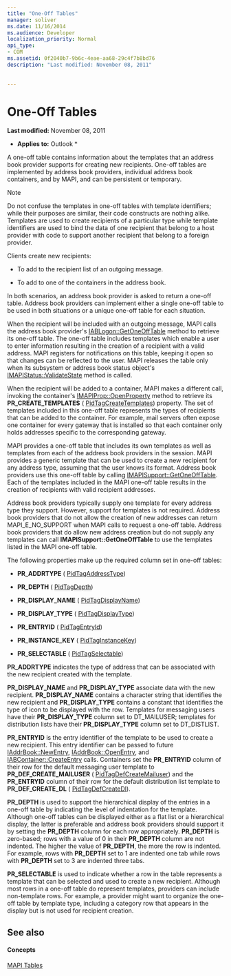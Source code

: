 ```yaml
---
title: "One-Off Tables"
manager: soliver
ms.date: 11/16/2014
ms.audience: Developer
localization_priority: Normal
api_type:
- COM
ms.assetid: 0f2040b7-9b6c-4eae-aa68-29c4f7b8bd76
description: "Last modified: November 08, 2011"
 
 
---
```


# One-Off Tables

 **Last modified:** November 08, 2011 
  
 * **Applies to:** Outlook * 
  
A one-off table contains information about the templates that an address book provider supports for creating new recipients. One-off tables are implemented by address book providers, individual address book containers, and by MAPI, and can be persistent or temporary. 
  
> [!NOTE]
> Do not confuse the templates in one-off tables with template identifiers; while their purposes are similar, their code constructs are nothing alike. Templates are used to create recipients of a particular type while template identifiers are used to bind the data of one recipient that belong to a host provider with code to support another recipient that belong to a foreign provider. 
  
Clients create new recipients:
  
- To add to the recipient list of an outgoing message.
    
- To add to one of the containers in the address book.
    
In both scenarios, an address book provider is asked to return a one-off table. Address book providers can implement either a single one-off table to be used in both situations or a unique one-off table for each situation. 
  
When the recipient will be included with an outgoing message, MAPI calls the address book provider's [IABLogon::GetOneOffTable](iablogon-getoneofftable.md) method to retrieve its one-off table. The one-off table includes templates which enable a user to enter information resulting in the creation of a recipient with a valid address. MAPI registers for notifications on this table, keeping it open so that changes can be reflected to the user. MAPI releases the table only when its subsystem or address book status object's [IMAPIStatus::ValidateState](imapistatus-validatestate.md) method is called. 
  
When the recipient will be added to a container, MAPI makes a different call, invoking the container's [IMAPIProp::OpenProperty](imapiprop-openproperty.md) method to retrieve its **PR_CREATE_TEMPLATES** ( [PidTagCreateTemplates](pidtagcreatetemplates-canonical-property.md)) property. The set of templates included in this one-off table represents the types of recipients that can be added to the container. For example, mail servers often expose one container for every gateway that is installed so that each container only holds addresses specific to the corresponding gateway.
  
MAPI provides a one-off table that includes its own templates as well as templates from each of the address book providers in the session. MAPI provides a generic template that can be used to create a new recipient for any address type, assuming that the user knows its format. Address book providers use this one-off table by calling [IMAPISupport::GetOneOffTable](imapisupport-getoneofftable.md). Each of the templates included in the MAPI one-off table results in the creation of recipients with valid recipient addresses.
  
Address book providers typically supply one template for every address type they support. However, support for templates is not required. Address book providers that do not allow the creation of new addresses can return MAPI_E_NO_SUPPORT when MAPI calls to request a one-off table. Address book providers that do allow new address creation but do not supply any templates can call **IMAPISupport::GetOneOffTable** to use the templates listed in the MAPI one-off table. 
  
The following properties make up the required column set in one-off tables:
  
- **PR_ADDRTYPE** ( [PidTagAddressType](pidtagaddresstype-canonical-property.md))
    
- **PR_DEPTH** ( [PidTagDepth](pidtagdepth-canonical-property.md))
    
- **PR_DISPLAY_NAME** ( [PidTagDisplayName](pidtagdisplayname-canonical-property.md))
    
- **PR_DISPLAY_TYPE** ( [PidTagDisplayType](pidtagdisplaytype-canonical-property.md))
    
- **PR_ENTRYID** ( [PidTagEntryId](pidtagentryid-canonical-property.md))
    
- **PR_INSTANCE_KEY** ( [PidTagInstanceKey](pidtaginstancekey-canonical-property.md))
    
- **PR_SELECTABLE** ( [PidTagSelectable](pidtagselectable-canonical-property.md))
    
 **PR_ADDRTYPE** indicates the type of address that can be associated with the new recipient created with the template. 
  
 **PR_DISPLAY_NAME** and **PR_DISPLAY_TYPE** associate data with the new recipient. **PR_DISPLAY_NAME** contains a character string that identifies the new recipient and **PR_DISPLAY_TYPE** contains a constant that identifies the type of icon to be displayed with the row. Templates for messaging users have their **PR_DISPLAY_TYPE** column set to DT_MAILUSER; templates for distribution lists have their **PR_DISPLAY_TYPE** column set to DT_DISTLIST. 
  
 **PR_ENTRYID** is the entry identifier of the template to be used to create a new recipient. This entry identifier can be passed to future [IAddrBook::NewEntry](iaddrbook-newentry.md), [IAddrBook::OpenEntry](iaddrbook-openentry.md), and [IABContainer::CreateEntry](iabcontainer-createentry.md) calls. Containers set the **PR_ENTRYID** column of their row for the default messaging user template to **PR_DEF_CREATE_MAILUSER** ( [PidTagDefCreateMailuser](pidtagdefcreatemailuser-canonical-property.md)) and the **PR_ENTRYID** column of their row for the default distribution list template to **PR_DEF_CREATE_DL** ( [PidTagDefCreateDl](pidtagdefcreatedl-canonical-property.md)). 
  
 **PR_DEPTH** is used to support the hierarchical display of the entries in a one-off table by indicating the level of indentation for the template. Although one-off tables can be displayed either as a flat list or a hierarchical display, the latter is preferable and address book providers should support it by setting the **PR_DEPTH** column for each row appropriately. **PR_DEPTH** is zero-based; rows with a value of 0 in their **PR_DEPTH** column are not indented. The higher the value of **PR_DEPTH**, the more the row is indented. For example, rows with **PR_DEPTH** set to 1 are indented one tab while rows with **PR_DEPTH** set to 3 are indented three tabs. 
  
 **PR_SELECTABLE** is used to indicate whether a row in the table represents a template that can be selected and used to create a new recipient. Although most rows in a one-off table do represent templates, providers can include non-template rows. For example, a provider might want to organize the one-off table by template type, including a category row that appears in the display but is not used for recipient creation. 
  
## See also

#### Concepts

[MAPI Tables](mapi-tables.md)

